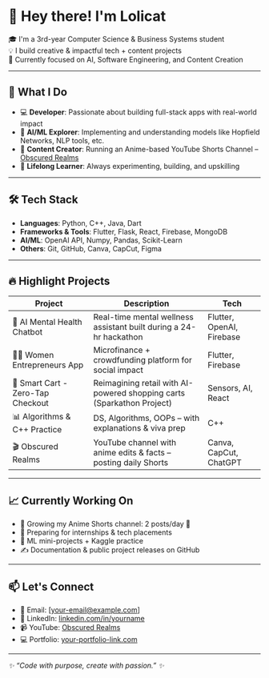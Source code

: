 # 👋 Hey there! I'm Lolicat

🎓 I'm a 3rd-year Computer Science & Business Systems student  
💡 I build creative & impactful tech + content projects  
🚀 Currently focused on AI, Software Engineering, and Content Creation  

---

## 💼 What I Do
- 💻 **Developer**: Passionate about building full-stack apps with real-world impact
- 🤖 **AI/ML Explorer**: Implementing and understanding models like Hopfield Networks, NLP tools, etc.
- 🎥 **Content Creator**: Running an Anime-based YouTube Shorts Channel – [Obscured Realms](#)
- 🧠 **Lifelong Learner**: Always experimenting, building, and upskilling

---

## 🛠️ Tech Stack
- **Languages**: Python, C++, Java, Dart  
- **Frameworks & Tools**: Flutter, Flask, React, Firebase, MongoDB  
- **AI/ML**: OpenAI API, Numpy, Pandas, Scikit-Learn  
- **Others**: Git, GitHub, Canva, CapCut, Figma  

---

## 🔥 Highlight Projects
| Project | Description | Tech |
|--------|-------------|------|
| 🧠 AI Mental Health Chatbot | Real-time mental wellness assistant built during a 24-hr hackathon | Flutter, OpenAI, Firebase |
| 👩‍💼 Women Entrepreneurs App | Microfinance + crowdfunding platform for social impact | Flutter, Firebase |
| 🛒 Smart Cart - Zero-Tap Checkout | Reimagining retail with AI-powered shopping carts (Sparkathon Project) | Sensors, AI, React |
| 📊 Algorithms & C++ Practice | DS, Algorithms, OOPs – with explanations & viva prep | C++ |
| 🎬 Obscured Realms | YouTube channel with anime edits & facts – posting daily Shorts | Canva, CapCut, ChatGPT |

---

## 📈 Currently Working On
- 🔁 Growing my Anime Shorts channel: 2 posts/day 🚀  
- 💼 Preparing for internships & tech placements  
- 🤖 ML mini-projects + Kaggle practice  
- ✍️ Documentation & public project releases on GitHub  

---

## 📫 Let's Connect
- 📧 Email: [your-email@example.com]  
- 🔗 LinkedIn: [linkedin.com/in/yourname](#)  
- 📹 YouTube: [Obscured Realms](#)  
- 💻 Portfolio: [your-portfolio-link.com](#)

---

_✨ “Code with purpose, create with passion.” ✨_

